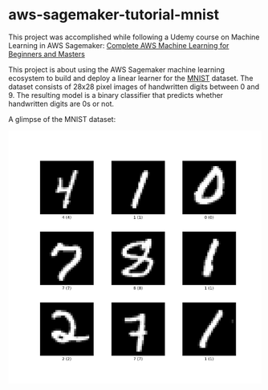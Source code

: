 # aws-sagemaker-tutorial-mnist

This project was accomplished while following a Udemy course on Machine Learning in AWS Sagemaker: [Complete AWS Machine Learning for Beginners and Masters](https://www.udemy.com/course/complete-aws-machine-learning-for-beginners-and-masters/)


This project is about using the AWS Sagemaker machine learning ecosystem to build and deploy a linear learner for the [MNIST](https://en.wikipedia.org/wiki/MNIST_database) dataset. The dataset consists of 28x28 pixel images of handwritten digits between 0 and 9. The resulting model is a binary classifier that predicts whether handwritten digits are 0s or not.

A glimpse of the MNIST dataset:

![](mnist_glimpse.png)
